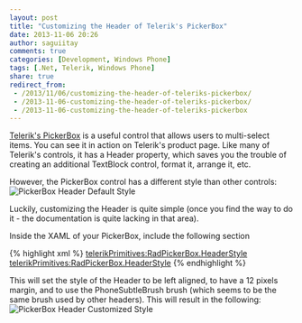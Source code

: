 ```yaml
---
layout: post
title: "Customizing the Header of Telerik's PickerBox"
date: 2013-11-06 20:26
author: saguiitay
comments: true
categories: [Development, Windows Phone]
tags: [.Net, Telerik, Windows Phone]
share: true
redirect_from:
 - /2013/11/06/customizing-the-header-of-teleriks-pickerbox/
 - /2013-11-06-customizing-the-header-of-teleriks-pickerbox/
 - /2013-11-06-customizing-the-header-of-teleriks-pickerbox
---
```

[Telerik's PickerBox](http://www.telerik.com/products/windows-phone/overview/all-controls/pickerbox.aspx) is a useful control that allows
users to multi-select items. You can see it in action on Telerik's product page. Like many of Telerik's controls, it has a Header property,
which saves you the trouble of creating an additional TextBlock control, format it, arrange it, etc.

However, the PickerBox control has a different style than other controls: 
![PickerBox Header Default Style]({{site.url}}/images/pickerbox-header-default-style.png)

Luckily, customizing the Header is quite simple (once you find the way to do it - the documentation is quite lacking in that area).

Inside the XAML of your PickerBox, include the following section

{% highlight xml %}
<telerikPrimitives:RadPickerBox.HeaderStyle>
	<Style TargetType="ContentControl">
		<Setter Property="HorizontalAlignment" Value="Left" />
		<Setter Property="Margin" Value="12,0" />
		<Setter Property="Foreground" Value="{StaticResource PhoneSubtleBrush}" />
	</Style>
<telerikPrimitives:RadPickerBox.HeaderStyle>
{% endhighlight %}

This will set the style of the Header to be left aligned, to have a 12 pixels margin, and to use the PhoneSubtleBrush brush
(which seems to be the same brush used by other headers). This will result in the following:
![PickerBox Header Customized Style]({{site.url}}/images/pickerbox-header-customized-style.png)
